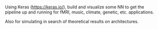 Using Keras (https://keras.io/), build and visualize some NN to get the pipeline
up and running for fMRI, music, climate, genetic, etc. applications.

Also for simulating in search of theoretical results on architectures.
